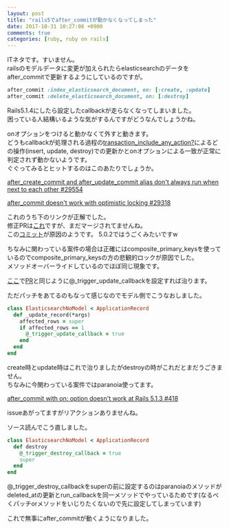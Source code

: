 ```yaml
---
layout: post
title: "rails5でafter_commitが動かなくなってしまった"
date: 2017-10-31 10:27:08 +0900
comments: true
categories: [ruby, ruby on rails]
---
```

  
ITネタです。すいません。  
railsのモデルデータに変更が加えられたらelasticsearchのデータをafter_commitで更新するようにしているのですが。  
  
```ruby  
after_commit :index_elasticsearch_document, on: [:create, :update]  
after_commit :delete_elasticsearch_document, on: [:destroy]  
```  
  
Rails5.1.4にしたら設定したcallbackが走らなくなってしまいました。  
困っている人結構いるような気がするんですがどうなんでしょうかね。  
  
<!-- more -->  
  
<script async src="//pagead2.googlesyndication.com/pagead/js/adsbygoogle.js"></script>    
<ins class="adsbygoogle"  
     style="display:block; text-align:center;"  
     data-ad-layout="in-article"  
     data-ad-format="fluid"  
     data-ad-client="ca-pub-7039502723411845"  
     data-ad-slot="8206045005"></ins>  
<script>  
     (adsbygoogle = window.adsbygoogle || []).push({});  
</script>  
  
  
onオプションをつけると動かなくて外すと動きます。  
どうもcallbackが処理される過程の[transaction_include_any_action?](https://apidock.com/rails/v4.0.2/ActiveRecord/Transactions/transaction_include_any_action%3F)によるどの操作(insert, update, destroy)での更新かとonオプションによる一致が正常に判定されず動かないようです。  
ぐぐってみるとヒットするのはこのあたりでしょうか。  
  
  
[after_create_commit and after_update_commit alias don't always run when next to each other #29554](https://github.com/rails/rails/issues/29554)  
  
[after_commit doesn't work with optimistic locking #29318](https://github.com/rails/rails/issues/29318)  
  
  
これのうち下のリンクが正解でした。  
修正PRは[これ](https://github.com/rails/rails/pull/29096)ですが、まだマージされてませんね。  
この[コミット](https://github.com/rails/rails/commit/371c083fb0620efebf7bd0188a66486403e12ecc)が原因のようです。
5.0.2ではうごくみたいですw
  
  
ちなみに関わっている案件の場合は正確にはcomposite_primary_keysを使っているのでcomposite_primary_keysの方の悲観的ロックが原因でした。  
メソッドオーバーライドしているのでほぼ同じ現象です。  
  
  
[ここ](https://github.com/composite-primary-keys/composite_primary_keys/blob/master/lib/composite_primary_keys/locking/optimistic.rb#L43)で[PR](https://github.com/rails/rails/pull/29096)と同じように@_trigger_update_callbackを設定すれば治ります。  
  
ただパッチをあてるのもなって感じなのでモデル側でこうなおしました。  
  
  
```ruby  
class ElasticsearchNoModel < ApplicationRecord  
  def _update_record(*args)  
    affected_rows = super  
    if affected_rows == 1  
      @_trigger_update_callback = true  
    end  
  end  
end  
```  
  
create時とupdate時はこれで治りましたがdestroyの時がこれだとまだうごきません。  
ちなみに今関わっている案件ではparanoia使ってます。  
  
[after_commit with on: option doesn't work at Rails 5.1.3 #418](https://github.com/rubysherpas/paranoia/issues/418)  
  
issueあがってますがリアクションありませんね。  
  
ソース読んでこう直しました。  
  
```ruby  
class ElasticsearchNoModel < ApplicationRecord  
  def destroy  
    @_trigger_destroy_callback = true  
    super  
  end  
end  
```  
  
@_trigger_destroy_callbackをsuperの前に設定するのはparanoiaのメソッドがdeleted_atの更新とrun_callbackを同一メソッドでやっているためです(なるべくパッチorメソッドをいじりたくないので先に設定してしまっています)  
  
  
これで無事にafter_commitが動くようになりました。  
